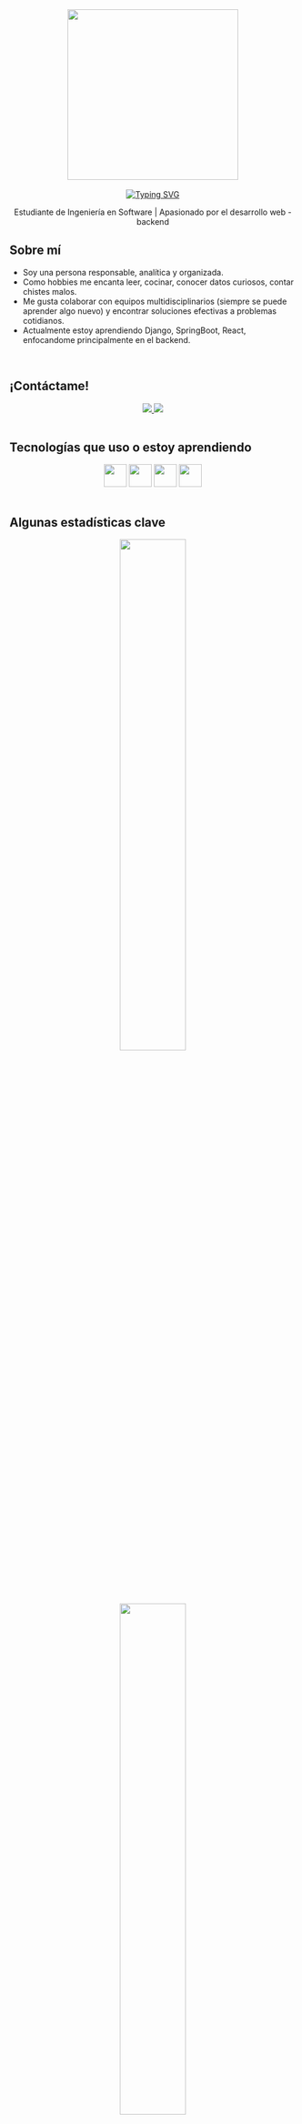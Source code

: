 <div align="center">
  <img src="https://media0.giphy.com/media/v1.Y2lkPTc5MGI3NjExYmE5aWV1ZGkzZW91eWhqNHJ2aGgzNzRhNDFtYjllbmQwZmQzNDRvbyZlcD12MV9pbnRlcm5hbF9naWZfYnlfaWQmY3Q9Zw/TLnWsIBRegQyWxG4Dw/giphy.gif" width="300" />
  <br/>
  <div>
  <br/>
    <a href="https://git.io/typing-svg">
      <img src="https://readme-typing-svg.demolab.com?font=Fira+Code&weight=700&pause=1000&color=00B2DF&width=435&lines=Hola+a+todos!+Bienvenidos+a+mi+perfil!" alt="Typing SVG" />
    </a>
  </div>
  <p> Estudiante de Ingeniería en Software |  Apasionado por el desarrollo web - backend</p>
</div>

##  Sobre mí

 - Soy una persona responsable, analítica y organizada.
 - Como hobbies me encanta leer, cocinar, conocer datos curiosos, contar chistes malos.
 - Me gusta colaborar con equipos multidisciplinarios (siempre se puede aprender algo nuevo) y encontrar soluciones efectivas a problemas cotidianos.  
 - Actualmente estoy aprendiendo Django, SpringBoot, React, enfocandome principalmente en el backend.

<br/>

##  ¡Contáctame!
<div align="center">
  <a href="https://mail.google.com/mail/?view=cm&fs=1&to=veramorenomathias@gmail.com">
    <img src="https://img.shields.io/badge/Gmail-333333?style=for-the-badge&logo=gmail&logoColor=red">
  </a>
  <a href="http://in.linkedin.com/in/mathias-vera-moreno-25b5ab319">
    <img src="https://img.shields.io/badge/LinkedIn-0077B5?style=for-the-badge&logo=linkedin&logoColor=white">
  </a>
</div>

<br/>

## Tecnologías que uso o estoy aprendiendo

<div align="center">
  <img src="https://skillicons.dev/icons?i=c,cs,python,java,dart,html,css,javascript" height="40" />
  <img src="https://skillicons.dev/icons?i=flutter,react,django,spring,dotnet" height="40" />
  <img src="https://skillicons.dev/icons?i=mongodb,postgres,sqlite" height="40" />
  <img src="https://skillicons.dev/icons?i=git,github,docker,linux,vscode,idea,figma" height="40" /> 
</div>

<br/>

## Algunas estadísticas clave

<div align="center">
  <img src="https://github-readme-stats.vercel.app/api?username=MathiasVeraM&show_icons=true&theme=radical&hide_border=true&hide_title=true" width="48%" />
  <br/>
  <img src="https://github-readme-stats.vercel.app/api/top-langs/?username=MathiasVeraM&layout=compact&theme=radical&hide_border=true" width="48%" />
  <br/>
  <img src="https://github-readme-streak-stats.herokuapp.com?user=MathiasVeraM&theme=radical&hide_border=true" width="70%" />
</div>

![C#](https://img.shields.io/badge/C%23-239120?style=for-the-badge&logo=c-sharp&logoColor=white)
![Python](https://img.shields.io/badge/Python-3776AB?style=for-the-badge&logo=python&logoColor=white)
![Dart](https://img.shields.io/badge/Dart-0175C2?style=for-the-badge&logo=dart&logoColor=white)
![Flutter](https://img.shields.io/badge/Flutter-02569B?style=for-the-badge&logo=flutter&logoColor=white)
![Java](https://img.shields.io/badge/Java-ED8B00?style=for-the-badge&logo=openjdk&logoColor=white)

<br/>

<div align="center">
   Gracias por pasar por mi perfil. ¡Explora mis proyectos y veamos qué podemos construir juntos!
</div>
